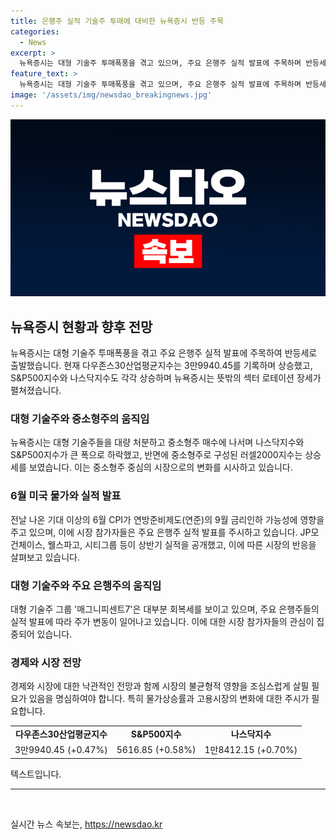 ```yaml
---
title: 은행주 실적 기술주 투매에 대비한 뉴욕증시 반등 주목
categories:
  - News
excerpt: >
  뉴욕증시는 대형 기술주 투매폭풍을 겪고 있으며, 주요 은행주 실적 발표에 주목하며 반등세로 출발한 상황이다. 이에 다우존스30산업평균지수는 전일 대비 0.47% 상승한 3만9940.45를 기록했고, 미국 뉴욕증권거래소(NYSE)에서는 S&P500지수와 나스닥지수도 상승세를 보였다. 특히 대형 기술주들을 중심으로한 나스닥지수는 상승세를 보였으며, 러셀2000지수는 3.57%의 상승을 기록했다. 이에 시장은 주요 은행주 실적 발표와 6월 도매 물가에 주목하고 있다. 상승세를 보인 대형 기술주 그룹 중 일부 기업들도 주목받았다.
feature_text: >
  뉴욕증시는 대형 기술주 투매폭풍을 겪고 있으며, 주요 은행주 실적 발표에 주목하며 반등세로 출발한 상황이다. 이에 다우존스30산업평균지수는 전일 대비 0.47% 상승한 3만9940.45를 기록했고, 미국 뉴욕증권거래소(NYSE)에서는 S&P500지수와 나스닥지수도 상승세를 보였다. 특히 대형 기술주들을 중심으로한 나스닥지수는 상승세를 보였으며, 러셀2000지수는 3.57%의 상승을 기록했다. 이에 시장은 주요 은행주 실적 발표와 6월 도매 물가에 주목하고 있다. 상승세를 보인 대형 기술주 그룹 중 일부 기업들도 주목받았다.
image: '/assets/img/newsdao_breakingnews.jpg'
---
```


<p><img src="/assets/img/newsdao_breakingnews.jpg" alt="pcversion 속보" /></p>

<h2 data-ke-size="size26">뉴욕증시 현황과 향후 전망</h2>

<p data-ke-size="size16">뉴욕증시는 대형 기술주 투매폭풍을 겪고 주요 은행주 실적 발표에 주목하여 반등세로 출발했습니다. 현재 다우존스30산업평균지수는 3만9940.45를 기록하며 상승했고, S&P500지수와 나스닥지수도 각각 상승하며 뉴욕증시는 뜻밖의 섹터 로테이션 장세가 펼쳐졌습니다.</p>

<h3 data-ke-size="size24">대형 기술주와 중소형주의 움직임</h3>

<p data-ke-size="size16">뉴욕증시는 대형 기술주들을 대량 처분하고 중소형주 매수에 나서며 나스닥지수와 S&P500지수가 큰 폭으로 하락했고, 반면에 중소형주로 구성된 러셀2000지수는 상승세를 보였습니다. 이는 중소형주 중심의 시장으로의 변화를 시사하고 있습니다.</p>

<h3 data-ke-size="size24">6월 미국 물가와 실적 발표</h3>

<p data-ke-size="size16">전날 나온 기대 이상의 6월 CPI가 연방준비제도(연준)의 9월 금리인하 가능성에 영향을 주고 있으며, 이에 시장 참가자들은 주요 은행주 실적 발표를 주시하고 있습니다. JP모건체이스, 웰스파고, 시티그룹 등이 상반기 실적을 공개했고, 이에 따른 시장의 반응을 살펴보고 있습니다.</p>

<h3 data-ke-size="size24">대형 기술주와 주요 은행주의 움직임</h3>

<p data-ke-size="size16">대형 기술주 그룹 '매그니피센트7'은 대부분 회복세를 보이고 있으며, 주요 은행주들의 실적 발표에 따라 주가 변동이 일어나고 있습니다. 이에 대한 시장 참가자들의 관심이 집중되어 있습니다.</p>

<h3 data-ke-size="size24">경제와 시장 전망</h3>

<p data-ke-size="size16">경제와 시장에 대한 낙관적인 전망과 함께 시장의 불균형적 영향을 조심스럽게 살필 필요가 있음을 명심하여야 합니다. 특히 물가상승률과 고용시장의 변화에 대한 주시가 필요합니다.</p>

<table>
    <tr>
        <td style="text-align: center; height: 17px;"><b>다우존스30산업평균지수</b></td>
        <td style="text-align: center; height: 17px;"><b>S&P500지수</b></td>
        <td style="text-align: center; height: 17px;"><b>나스닥지수</b></td>
    </tr>
    <tr>
        <td style="text-align: center; height: 17px;">3만9940.45 (+0.47%)</td>
        <td style="text-align: center; height: 17px;">5616.85 (+0.58%)</td>
        <td style="text-align: center; height: 17px;">1만8412.15 (+0.70%)</td>
    </tr>
</table>

<p data-ke-size="size16">텍스트입니다.</p>

<hr>

<p data-ke-size="size16">&nbsp;</p>
실시간 뉴스 속보는, <a href="https://newsdao.kr" rel="dofollow">https://newsdao.kr</a>


